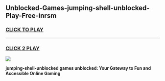 
## Unblocked-Games-jumping-shell-unblocked-Play-Free-inrsm
<h3>
<a href="https://premium76.site?title=jumping-shell-unblocked&ref=20M">CLICK TO PLAY</a></h3>
<hr>

<h3>
<a href="https://premium76.site?title=jumping-shell-unblocked&ref=20M">CLICK 2 PLAY</a>
  
</h3>

<a href="https://premium76.site?title=jumping-shell-unblocked&ref=19M"><img src="https://clearcache.store/games.png"></a>


**jumping-shell-unblocked games unblocked: Your Gateway to Fun and Accessible Online Gaming**
